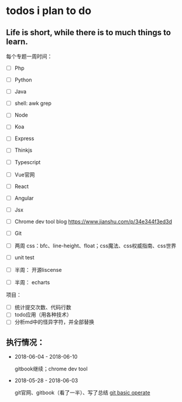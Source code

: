 # todos i plan to do

## Life is short, while there is to much things to learn.

每个专题一周时间：

- [ ] Php
- [ ] Python
- [ ] Java
- [ ] shell: awk grep

- [ ] Node
- [ ] Koa
- [ ] Express
- [ ] Thinkjs

- [ ] Typescript
- [ ] Vue官网
- [ ] React
- [ ] Angular
- [ ] Jsx

- [ ] Chrome dev tool blog
    https://www.jianshu.com/p/34e344f3ed3d
- [ ] Git
- [ ] 两周 css：bfc、line-height、float；css魔法、css权威指南、css世界
- [ ] unit test
- [ ] 半周： 开源liscense
- [ ] 半周： echarts

项目：
- [ ] 统计提交次数、代码行数
- [ ] todo应用（用各种技术）
- [ ] 分析md中的怪异字符，并全部替换

## 执行情况：


- 2018-06-04 - 2018-06-10

    gitbook继续；chrome dev tool

- 2018-05-28 - 2018-06-03

    git官网、gitbook（看了一半）、写了总结 [git basic operate](https://github.com/bmxklYzj/demo-exercise/blob/master/2018-06/git/git-basic-operate.md)

